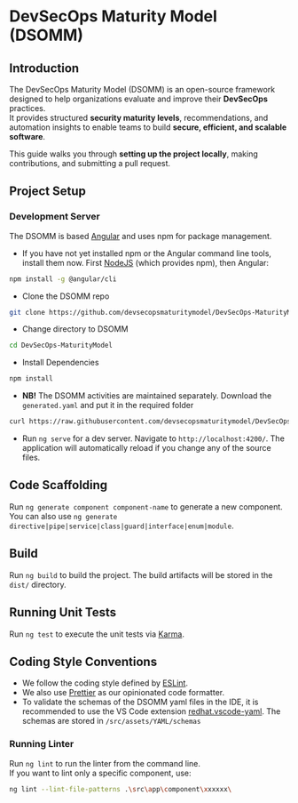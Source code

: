 # DevSecOps Maturity Model (DSOMM)

## Introduction

The DevSecOps Maturity Model (DSOMM) is an open-source framework designed to help organizations evaluate and improve their **DevSecOps** practices.  
It provides structured **security maturity levels**, recommendations, and automation insights to enable teams to build **secure, efficient, and scalable software**.

This guide walks you through **setting up the project locally**, making contributions, and submitting a pull request.

## **Project Setup**

### Development Server

The DSOMM is based [Angular](https://angular.dev/) and uses npm for package management.

- If you have not yet installed npm or the Angular command line tools, install them now. First [NodeJS](https://nodejs.org/en/download) (which provides npm), then Angular:

```bash
npm install -g @angular/cli
```

- Clone the DSOMM repo

```bash
git clone https://github.com/devsecopsmaturitymodel/DevSecOps-MaturityModel.git
```

- Change directory to DSOMM

```bash
cd DevSecOps-MaturityModel
```

- Install Dependencies

```bash
npm install
```

- **NB!** The DSOMM activities are maintained separately. Download the `generated.yaml` and put it in the required folder

```bash
curl https://raw.githubusercontent.com/devsecopsmaturitymodel/DevSecOps-MaturityModel-data/main/src/assets/YAML/generated/generated.yaml -o src/assets/YAML/generated/generated.yaml
```
  
- Run `ng serve` for a dev server. Navigate to `http://localhost:4200/`. The application will automatically reload if you change any of the source files.

## Code Scaffolding

Run `ng generate component component-name` to generate a new component. You can also use `ng generate directive|pipe|service|class|guard|interface|enum|module`.

## Build

Run `ng build` to build the project. The build artifacts will be stored in the `dist/` directory.

## Running Unit Tests

Run `ng test` to execute the unit tests via [Karma](https://karma-runner.github.io).

## Coding Style Conventions

- We follow the coding style defined by [ESLint](https://eslint.org/).
- We also use [Prettier](https://prettier.io/docs/en/index.html) as our opinionated code formatter.
- To validate the schemas of the DSOMM yaml files in the IDE, it is recommended to use the VS Code extension [redhat.vscode-yaml](https://marketplace.visualstudio.com/items?itemName=redhat.vscode-yaml). The schemas are stored in `/src/assets/YAML/schemas`

### Running Linter

Run `ng lint` to run the linter from the command line.  
If you want to lint only a specific component, use:

```bash
ng lint --lint-file-patterns .\src\app\component\xxxxxx\

